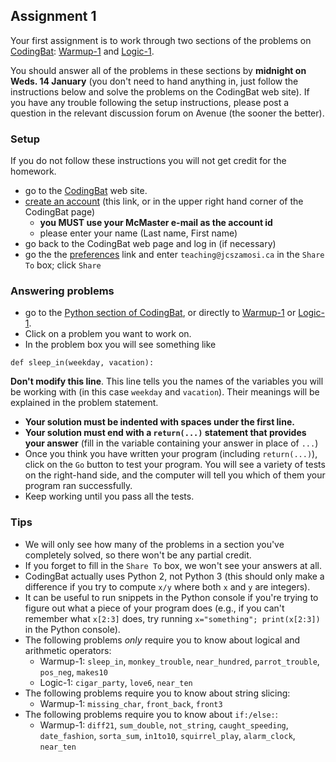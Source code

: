 ## Assignment 1

Your first assignment is to work through two sections of the problems on [CodingBat](http://codingbat.com): [Warmup-1](http://codingbat.com/python/Warmup-1) and [Logic-1](http://codingbat.com/python/Logic-1).

You should answer all of the problems in these sections by **midnight on Weds. 14 January** (you don't need to hand anything in, just follow the instructions below and solve the problems on the CodingBat web site). If you have any trouble following the setup instructions, please post a question in the relevant discussion forum on Avenue (the sooner the better).

### Setup

If you do not follow these instructions you will not get credit for the
homework.

* go to the [CodingBat](http://codingbat.com) web site.
* [create an account](http://codingbat.com/pref?docreate=1) (this link, or in the upper right hand corner of the CodingBat page)
    * **you MUST use your McMaster e-mail as the account id**
	* please enter your name (Last name, First name)
* go back to the CodingBat web page and log in (if necessary)
* go the the [preferences](http://codingbat.com/pref) link and enter `teaching@jcszamosi.ca` in the `Share To` box; click `Share`

### Answering problems

* go to the [Python section of CodingBat](http://codingbat.com/python), or directly to [Warmup-1](http://codingbat.com/python/Warmup-1) or [Logic-1](http://codingbat.com/python/Logic-1).
* Click on a problem you want to work on.
* In the problem box you will see something like
```
def sleep_in(weekday, vacation):
```
**Don't modify this line**.  This line tells you the names of the variables you will be working with (in this case `weekday` and `vacation`). Their meanings will be explained in the problem statement.
* **Your solution must be indented with spaces under the first line.**
* **Your solution must end with a `return(...)` statement that provides your answer** (fill in the variable containing your answer in place of `...`)
* Once you think you have written your program (including `return(...)`), click on the `Go` button to test your program.  You will see a variety of tests on the right-hand side, and the computer will tell you which of them your program ran successfully.
* Keep working until you pass all the tests.

### Tips

* We will only see how many of the problems in a section you've completely solved, so there won't be any partial credit.
* If you forget to fill in the `Share To` box, we won't see your answers at all.
* CodingBat actually uses Python 2, not Python 3 (this should only make a difference if you try to compute `x/y` where both `x` and `y` are integers).
* It can be useful to run snippets in the Python console if you're trying to figure out what a piece of your program does (e.g., if you can't remember what `x[2:3]` does, try running `x="something"; print(x[2:3])` in the Python console).
* The following problems *only* require you to know about logical and arithmetic operators: 
    * Warmup-1: `sleep_in`, `monkey_trouble`, `near_hundred`, `parrot_trouble`, `pos_neg`, `makes10`
	* Logic-1: `cigar_party`, `love6`, `near_ten`
* The following problems require you to know about string slicing:
    * Warmup-1: `missing_char`, `front_back`, `front3`
* The following problems require you to know about `if:/else:`:
    * Warmup-1: `diff21`, `sum_double`, `not_string`, `caught_speeding`, `date_fashion`, `sorta_sum`, `in1to10`, `squirrel_play`, `alarm_clock`, `near_ten`
	
